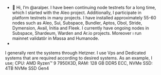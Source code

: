 - 👋 Hi, I’m @aralper. I have been continuing node testnets for a long time, which I started with the Aleo project. Additionally, I participate in platform testnets in many projects. I have installed approximately 55-60 nodes such as Aleo, Sui, Subspace, Bundler, Aptos, Obol, Stride, Dymension, Avail, İnitia and Fleek. I currently have ongoing nodes in Subspace, Shardeum, Warden and Ar.io projects. Moreover ı run mainnet validatör in Massa and Humanode.
- 
I generally rent the systems through Hetzner. I use Vps and Dedicated systems that are required according to desired systems. As an example, I use; 
CPU: AMD Ryzen™ 9 7950X3D, RAM: 128 GB DDR5 ECC, NVMe SSD: 4TB NVMe SSD Gen4
